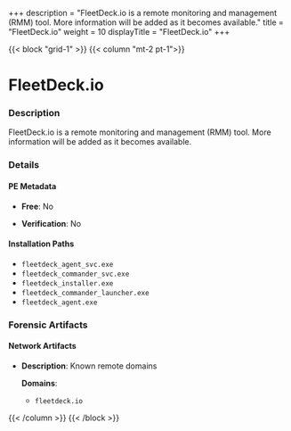 +++
description = "FleetDeck.io is a remote monitoring and management (RMM) tool. More information will be added as it becomes available."
title = "FleetDeck.io"
weight = 10
displayTitle = "FleetDeck.io"
+++


{{< block "grid-1" >}}
{{< column "mt-2 pt-1">}}

# FleetDeck.io


### Description

FleetDeck.io is a remote monitoring and management (RMM) tool. More information will be added as it becomes available.




### Details


#### PE Metadata


- **Free**: No

- **Verification**: No




#### Installation Paths
- `fleetdeck_agent_svc.exe`
- `fleetdeck_commander_svc.exe`
- `fleetdeck_installer.exe`
- `fleetdeck_commander_launcher.exe`
- `fleetdeck_agent.exe`

### Forensic Artifacts




#### Network Artifacts

- **Description**: Known remote domains

  **Domains**:
    - `fleetdeck.io`








{{< /column >}}
{{< /block >}}
